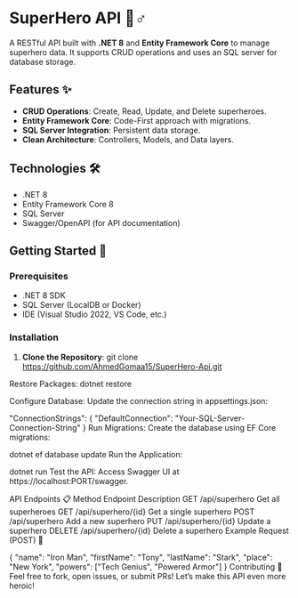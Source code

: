 
# SuperHero API 🦸♂️

A RESTful API built with **.NET 8** and **Entity Framework Core** to manage superhero data. It supports CRUD operations and uses an SQL server for database storage.

## Features ✨
- **CRUD Operations**: Create, Read, Update, and Delete superheroes.
- **Entity Framework Core**: Code-First approach with migrations.
- **SQL Server Integration**: Persistent data storage.
- **Clean Architecture**: Controllers, Models, and Data layers.

## Technologies 🛠️
- .NET 8
- Entity Framework Core 8
- SQL Server
- Swagger/OpenAPI (for API documentation)

## Getting Started 🚀

### Prerequisites
- .NET 8 SDK
- SQL Server (LocalDB or Docker)
- IDE (Visual Studio 2022, VS Code, etc.)

### Installation
1. **Clone the Repository**:
   git clone https://github.com/AhmedGomaa15/SuperHero-Api.git

Restore Packages:
dotnet restore

Configure Database:
Update the connection string in appsettings.json:

"ConnectionStrings": {
  "DefaultConnection": "Your-SQL-Server-Connection-String"
}
Run Migrations:
Create the database using EF Core migrations:

dotnet ef database update
Run the Application:

dotnet run
Test the API:
Access Swagger UI at https://localhost:PORT/swagger.

API Endpoints 📋
Method	Endpoint	Description
GET	/api/superhero	Get all superheroes
GET	/api/superhero/{id}	Get a single superhero
POST	/api/superhero	Add a new superhero
PUT	/api/superhero/{id}	Update a superhero
DELETE	/api/superhero/{id}	Delete a superhero
Example Request (POST) 🌟

{
  "name": "Iron Man",
  "firstName": "Tony",
  "lastName": "Stark",
  "place": "New York",
  "powers": ["Tech Genius", "Powered Armor"]
}
Contributing 🤝
Feel free to fork, open issues, or submit PRs! Let’s make this API even more heroic!
